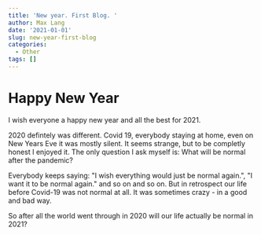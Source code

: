 ```yaml
---
title: 'New year. First Blog. '
author: Max Lang
date: '2021-01-01'
slug: new-year-first-blog
categories:
  - Other
tags: []
---
```

# Happy New Year
I wish everyone a happy new year and all the best for 2021.

2020 defintely was different. Covid 19, everybody staying at home, even on New Years Eve it was mostly silent. It seems strange, but to be completly honest I enjoyed it. The only question I ask myself is: What will be normal after the pandemic? 

Everybody keeps saying: "I wish everything would just be normal again.", "I want it to be normal again." and so on and so on. But in retrospect our life before Covid-19 was not normal at all. It was sometimes crazy - in a good and bad way. 

So after all the world went through in 2020 will our life actually be normal in 2021?